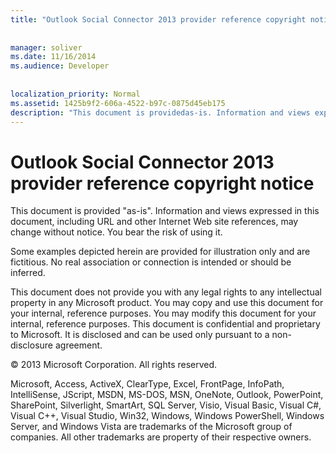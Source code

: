 ```yaml
---
title: "Outlook Social Connector 2013 provider reference copyright notice"
 
 
manager: soliver
ms.date: 11/16/2014
ms.audience: Developer
 
 
localization_priority: Normal
ms.assetid: 1425b9f2-606a-4522-b97c-0875d45eb175
description: "This document is providedas-is. Information and views expressed in this document, including URL and other Internet Web site references, may change without notice. You bear the risk of using it."
---
```


# Outlook Social Connector 2013 provider reference copyright notice

This document is provided "as-is". Information and views expressed in this document, including URL and other Internet Web site references, may change without notice. You bear the risk of using it.
  
Some examples depicted herein are provided for illustration only and are fictitious. No real association or connection is intended or should be inferred.
  
This document does not provide you with any legal rights to any intellectual property in any Microsoft product. You may copy and use this document for your internal, reference purposes. You may modify this document for your internal, reference purposes. This document is confidential and proprietary to Microsoft. It is disclosed and can be used only pursuant to a non-disclosure agreement.
  
© 2013 Microsoft Corporation. All rights reserved.
  
Microsoft, Access, ActiveX, ClearType, Excel, FrontPage, InfoPath, IntelliSense, JScript, MSDN, MS-DOS, MSN, OneNote, Outlook, PowerPoint, SharePoint, Silverlight, SmartArt, SQL Server, Visio, Visual Basic, Visual C#, Visual C++, Visual Studio, Win32, Windows, Windows PowerShell, Windows Server, and Windows Vista are trademarks of the Microsoft group of companies. All other trademarks are property of their respective owners.
  

